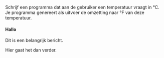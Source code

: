 Schrijf een programma dat aan de gebruiker een temperatuur vraagt in °C. Je programma genereert als uitvoer de omzetting naar °F van deze temperatuur.

<div class="callout callout-success">
  <h4>Hallo</h4>
  <p>Dit is een belangrijk bericht.</p>
</div>

Hier gaat het dan verder.
